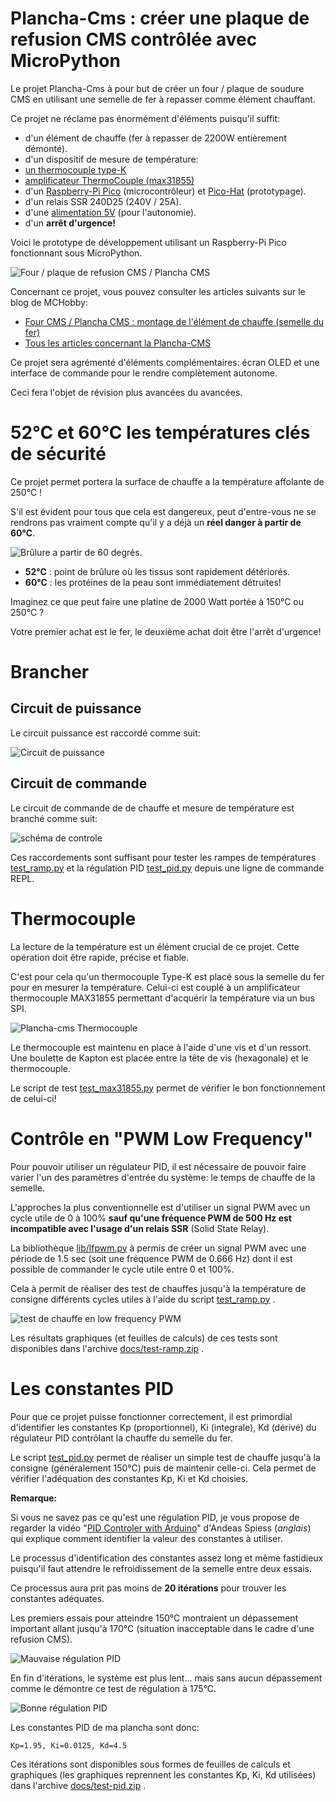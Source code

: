 # Plancha-Cms : créer une plaque de refusion CMS contrôlée avec MicroPython

Le projet Plancha-Cms à pour but de créer un four / plaque de soudure CMS en utilisant une semelle de fer à repasser comme élément chauffant.

Ce projet ne réclame pas énormément d'éléments puisqu'il suffit:
* d'un élément de chauffe (fer à repasser de 2200W entièrement démonté).
* d'un dispositif de mesure de température:
 * [un thermocouple type-K](https://shop.mchobby.be/fr/temperature/301-thermocouple-type-k-3232100003019.html)
 * [amplificateur ThermoCouple (max31855)](https://shop.mchobby.be/fr/temperature/302-amplificateur-thermocouple-max31855-v20-3232100003026-adafruit.html)
* d'un [Raspberry-Pi Pico](https://shop.mchobby.be/fr/pico-rp2040/2025-pico-rp2040-microcontroleur-2-coeurs-raspberry-pi-3232100020252.html?search_query=pico&results=27) (microcontrôleur) et [Pico-Hat](https://shop.mchobby.be/fr/pico-rp2040/2037-pico-hat-r2-interface-hat-pour-raspberry-pi-pico-3232100020375.html) (prototypage).
* d'un relais SSR 240D25 (240V / 25A).
* d'une [alimentation 5V](https://shop.mchobby.be/fr/bloc-alimentation/1835-alimentation-5v-5a-decoupage-chassis-ferme-3232100018358.html) (pour l'autonomie).
* d'un __arrêt d'urgence!__

Voici le prototype de développement utilisant un Raspberry-Pi Pico fonctionnant sous MicroPython.

![Four / plaque de refusion CMS / Plancha CMS](docs/_static/power-and-security.jpg)

Concernant ce projet, vous pouvez consulter les articles suivants sur le blog de MCHobby:
* [Four CMS / Plancha CMS : montage de l'élément de chauffe (semelle du fer)](https://arduino103.blogspot.com/2021/07/four-cms-plancha-cms-montage-de.html)
* [Tous les articles concernant la Plancha-CMS](https://arduino103.blogspot.com/search?q=plancha-cms)

Ce projet sera agrémenté d'éléments complémentaires: écran OLED et une interface de commande pour le rendre complètement autonome.

Ceci fera l'objet de révision plus avancées du avancées.

# 52°C et 60°C les températures clés de sécurité
Ce projet permet portera la surface de chauffe a la température affolante de 250°C !

S'il est évident pour tous que cela est dangereux, peut d'entre-vous ne se rendrons pas vraiment compte qu'il y a déjà un __réel danger à partir de 60°C__.

![Brûlure a partir de 60 degrés.](docs/_static/brulure.jpg)

* __52°C__ : point de brûlure où les tissus sont rapidement détériorés.
* __60°C__ : les protéines de la peau sont immédiatement détruites!

Imaginez ce que peut faire une platine de 2000 Watt portée à 150°C ou 250°C ?

Votre premier achat est le fer, le deuxième achat doit être l'arrêt d'urgence!

# Brancher

## Circuit de puissance
Le circuit puissance est raccordé comme suit:

![Circuit de puissance](docs/_static/power-schematic.jpg)

## Circuit de commande

Le circuit de commande de de chauffe et mesure de température est branché comme suit:

![schéma de controle](docs/_static/control-schematic.jpg)

Ces raccordements sont suffisant pour tester les rampes de températures [test_ramp.py](examples/test_ramp.py) et la régulation PID [test_pid.py](examples/test-pid.py) depuis une ligne de commande REPL.

# Thermocouple

La lecture de la température est un élément crucial de ce projet. Cette opération doit être rapide, précise et fiable.

C'est pour cela qu'un thermocouple Type-K est placé sous la semelle du fer pour en mesurer la température. Celui-ci est couplé à un amplificateur thermocouple MAX31855 permettant d'acquérir la température via un bus SPI.

![Plancha-cms Thermocouple](docs/_static/thermocouple.jpg)

Le thermocouple est maintenu en place à l'aide d'une vis et d'un ressort. Une boulette de Kapton est placée entre la tête de vis (hexagonale) et le thermocouple.

Le script de test [test_max31855.py](example/test_max31855.py) permet de vérifier le bon fonctionnement de celui-ci!

# Contrôle en "PWM Low Frequency"

Pour pouvoir utiliser un régulateur PID, il est nécessaire de pouvoir faire varier l'un des paramètres d'entrée du système: le temps de chauffe de la semelle.

L'approches la plus conventionnelle est d'utiliser un signal PWM avec un cycle utile de 0 à 100% __sauf qu'une fréquence PWM de 500 Hz est incompatible avec l'usage d'un relais SSR__ (Solid State Relay).

La bibliothèque [lib/lfpwm.py](lfpwm.py) à permis de créer un signal PWM avec une période de 1.5 sec (soit une fréquence PWM de 0.666 Hz) dont il est possible de commander le cycle utile entre 0 et 100%.

Cela à permit de réaliser des test de chauffes jusqu'à la température de consigne différents cycles utiles à l'aide du script [test_ramp.py](examples/test_ramp.py) .

![test de chauffe en low frequency PWM](docs/_static/test_ramp-250deg-period-1.5sec-pwm-20pc.jpg)

Les résultats graphiques (et feuilles de calculs) de ces tests sont disponibles dans l'archive [docs/test-ramp.zip](docs/test-ramp.zip) .

# Les constantes PID

Pour que ce projet puisse fonctionner correctement, il est primordial d'identifier
les constantes Kp (proportionnel), Ki (integrale), Kd (dérivé) du régulateur
PID contrôlant la chauffe du semelle du fer.

Le script [test_pid.py](examples/test_pid.py) permet de réaliser un simple test
de chauffe jusqu'à la consigne (généralement 150°C) puis de maintenir celle-ci. Cela permet de vérifier l'adéquation des constantes Kp, Ki et Kd choisies.

__Remarque:__

Si vous ne savez pas ce qu'est une régulation PID, je vous propose de regarder la
vidéo "[PID Controler with Arduino](https://youtu.be/k7vxUFVR8Ks)" d'Andeas Spiess (_anglais_)
qui explique comment identifier la valeur des constantes à utiliser.


Le processus d'identification des constantes assez long et même fastidieux
puisqu'il faut attendre le refroidissement de la semelle entre deux essais.

Ce processus aura prit pas moins de __20 itérations__ pour trouver les constantes
adéquates.

Les premiers essais pour atteindre 150°C montraient un dépassement important
allant jusqu'à 170°C (situation inacceptable dans le cadre d'une refusion CMS).

![Mauvaise régulation PID](docs/_static/test-real-03.jpg)

En fin d'itérations, le système est plus lent... mais sans aucun dépassement
comme le démontre ce test de régulation à 175°C.

![Bonne régulation PID](docs/_static/test-real-19.jpg)

Les constantes PID de ma plancha sont donc:

```
Kp=1.95, Ki=0.0125, Kd=4.5
```

Ces itérations sont disponibles sous formes de feuilles de calculs et graphiques (les graphiques reprennent les constantes Kp, Ki, Kd utilisées) dans l'archive [docs/test-pid.zip](docs/test-pid.zip) .
